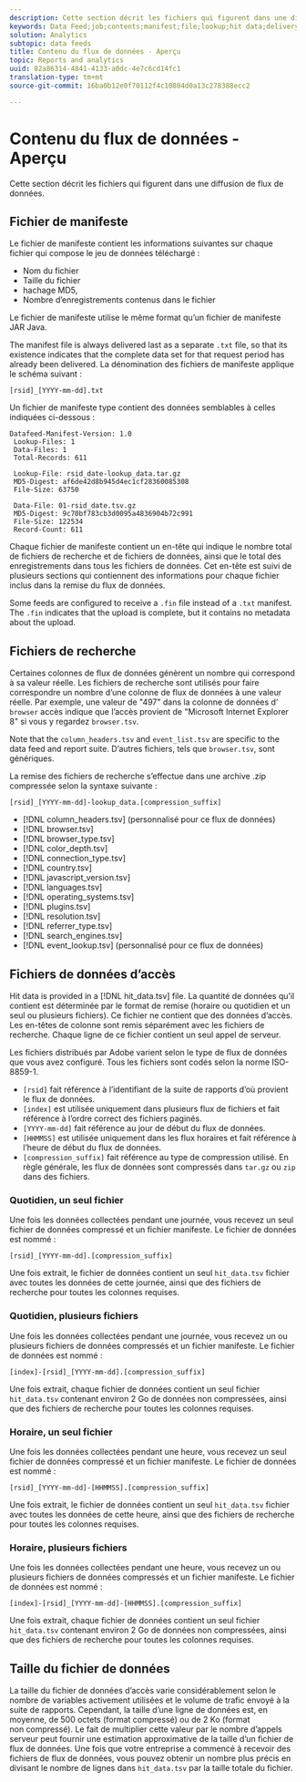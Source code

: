 ```yaml
---
description: Cette section décrit les fichiers qui figurent dans une diffusion de flux de données.
keywords: Data Feed;job;contents;manifest;file;lookup;hit data;delivery contents
solution: Analytics
subtopic: data feeds
title: Contenu du flux de données - Aperçu
topic: Reports and analytics
uuid: 82a86314-4841-4133-a0dc-4e7c6cd14fc1
translation-type: tm+mt
source-git-commit: 16ba0b12e0f70112f4c10804d0a13c278388ecc2

---
```



# Contenu du flux de données - Aperçu

Cette section décrit les fichiers qui figurent dans une diffusion de flux de données.

## Fichier de manifeste

Le fichier de manifeste contient les informations suivantes sur chaque fichier qui compose le jeu de données téléchargé :

* Nom du fichier
* Taille du fichier
* hachage MD5,
* Nombre d’enregistrements contenus dans le fichier

Le fichier de manifeste utilise le même format qu’un fichier de manifeste JAR Java.

The manifest file is always delivered last as a separate `.txt` file, so that its existence indicates that the complete data set for that request period has already been delivered. La dénomination des fichiers de manifeste applique le schéma suivant :

```text
[rsid]_[YYYY-mm-dd].txt
```

Un fichier de manifeste type contient des données semblables à celles indiquées ci-dessous :

```text
Datafeed-Manifest-Version: 1.0
 Lookup-Files: 1
 Data-Files: 1
 Total-Records: 611

 Lookup-File: rsid_date-lookup_data.tar.gz
 MD5-Digest: af6de42d8b945d4ec1cf28360085308
 File-Size: 63750

 Data-File: 01-rsid_date.tsv.gz
 MD5-Digest: 9c70bf783cb3d0095a4836904b72c991
 File-Size: 122534
 Record-Count: 611
```

Chaque fichier de manifeste contient un en-tête qui indique le nombre total de fichiers de recherche et de fichiers de données, ainsi que le total des enregistrements dans tous les fichiers de données. Cet en-tête est suivi de plusieurs sections qui contiennent des informations pour chaque fichier inclus dans la remise du flux de données.

Some feeds are configured to receive a `.fin` file instead of a `.txt` manifest. The `.fin` indicates that the upload is complete, but it contains no metadata about the upload.

## Fichiers de recherche

Certaines colonnes de flux de données génèrent un nombre qui correspond à sa valeur réelle. Les fichiers de recherche sont utilisés pour faire correspondre un nombre d’une colonne de flux de données à une valeur réelle. Par exemple, une valeur de "497" dans la colonne de données d’ `browser` accès indique que l’accès provient de "Microsoft Internet Explorer 8" si vous y regardez `browser.tsv`.

Note that the `column_headers.tsv` and `event_list.tsv` are specific to the data feed and report suite. D’autres fichiers, tels que `browser.tsv`, sont génériques.

La remise des fichiers de recherche s’effectue dans une archive .zip compressée selon la syntaxe suivante :

```text
[rsid]_[YYYY-mm-dd]-lookup_data.[compression_suffix]
```

* [!DNL column_headers.tsv] (personnalisé pour ce flux de données)
* [!DNL browser.tsv]
* [!DNL browser_type.tsv]
* [!DNL color_depth.tsv]
* [!DNL connection_type.tsv]
* [!DNL country.tsv]
* [!DNL javascript_version.tsv]
* [!DNL languages.tsv]
* [!DNL operating_systems.tsv]
* [!DNL plugins.tsv]
* [!DNL resolution.tsv]
* [!DNL referrer_type.tsv]
* [!DNL search_engines.tsv]
* [!DNL event_lookup.tsv] (personnalisé pour ce flux de données)

## Fichiers de données d’accès

Hit data is provided in a [!DNL hit_data.tsv] file. La quantité de données qu’il contient est déterminée par le format de remise (horaire ou quotidien et un seul ou plusieurs fichiers). Ce fichier ne contient que des données d’accès. Les en-têtes de colonne sont remis séparément avec les fichiers de recherche. Chaque ligne de ce fichier contient un seul appel de serveur.

Les fichiers distribués par Adobe varient selon le type de flux de données que vous avez configuré. Tous les fichiers sont codés selon la norme ISO-8859-1.

* `[rsid]` fait référence à l’identifiant de la suite de rapports d’où provient le flux de données.
* `[index]` est utilisée uniquement dans plusieurs flux de fichiers et fait référence à l’ordre correct des fichiers paginés.
* `[YYYY-mm-dd]` fait référence au jour de début du flux de données.
* `[HHMMSS]` est utilisée uniquement dans les flux horaires et fait référence à l’heure de début du flux de données.
* `[compression_suffix]` fait référence au type de compression utilisé. En règle générale, les flux de données sont compressés dans `tar.gz` ou `zip` dans des fichiers.

### Quotidien, un seul fichier

Une fois les données collectées pendant une journée, vous recevez un seul fichier de données compressé et un fichier manifeste. Le fichier de données est nommé :

`[rsid]_[YYYY-mm-dd].[compression_suffix]`

Une fois extrait, le fichier de données contient un seul `hit_data.tsv` fichier avec toutes les données de cette journée, ainsi que des fichiers de recherche pour toutes les colonnes requises.

### Quotidien, plusieurs fichiers

Une fois les données collectées pendant une journée, vous recevez un ou plusieurs fichiers de données compressés et un fichier manifeste. Le fichier de données est nommé :

`[index]-[rsid]_[YYYY-mm-dd].[compression_suffix]`

Une fois extrait, chaque fichier de données contient un seul fichier `hit_data.tsv` contenant environ 2 Go de données non compressées, ainsi que des fichiers de recherche pour toutes les colonnes requises.

### Horaire, un seul fichier

Une fois les données collectées pendant une heure, vous recevez un seul fichier de données compressé et un fichier manifeste. Le fichier de données est nommé :

`[rsid]_[YYYY-mm-dd]-[HHMMSS].[compression_suffix]`

Une fois extrait, le fichier de données contient un seul `hit_data.tsv` fichier avec toutes les données de cette heure, ainsi que des fichiers de recherche pour toutes les colonnes requises.

### Horaire, plusieurs fichiers

Une fois les données collectées pendant une heure, vous recevez un ou plusieurs fichiers de données compressés et un fichier manifeste. Le fichier de données est nommé :

`[index]-[rsid]_[YYYY-mm-dd]-[HHMMSS].[compression_suffix]`

Une fois extrait, chaque fichier de données contient un seul fichier `hit_data.tsv` contenant environ 2 Go de données non compressées, ainsi que des fichiers de recherche pour toutes les colonnes requises.

## Taille du fichier de données

La taille du fichier de données d’accès varie considérablement selon le nombre de variables activement utilisées et le volume de trafic envoyé à la suite de rapports. Cependant, la taille d’une ligne de données est, en moyenne, de 500 octets (format compressé) ou de 2 Ko (format non compressé). Le fait de multiplier cette valeur par le nombre d’appels serveur peut fournir une estimation approximative de la taille d’un fichier de flux de données. Une fois que votre entreprise a commencé à recevoir des fichiers de flux de données, vous pouvez obtenir un nombre plus précis en divisant le nombre de lignes dans `hit_data.tsv` par la taille totale du fichier.
